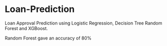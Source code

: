 # Loan-Prediction
Loan Approval Prediction using Logistic Regression, Decision Tree Random Forest and XGBoost.

Random Forest gave an accuracy of 80%
